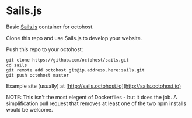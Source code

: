 Sails.js
====

Basic [Sails.js](http://sailsjs.org/) container for octohost.

Clone this repo and use Sails.js to develop your website.

Push this repo to your octohost:

```
git clone https://github.com/octohost/sails.git
cd sails
git remote add octohost git@ip.address.here:sails.git
git push octohost master
```

Example site \(usually\) at [http://sails.octohost.io](http://sails.octohost.io)

NOTE: This isn't the most elegent of Dockerfiles - but it does the job. A simplification pull request that removes at least one of the two npm installs would be welcome.
